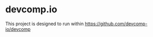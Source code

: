 devcomp.io
==========

This project is designed to run within https://github.com/devcomp-io/devcomp
